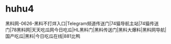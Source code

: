 # huhu4
黑料网-0626-黑料不打烊入口|Telegram频道传送门|74猫导航主站|74猫传送门|78黑料网|天天吃瓜网今日吃瓜|HL黑料门|黑料传送门|黑料大爆料|黑料网导航|国产吃瓜|黑料|今日吃瓜在线|881比鸭
